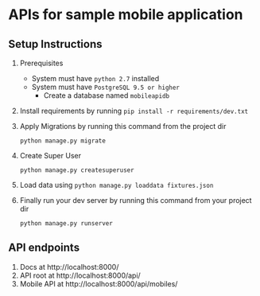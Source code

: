 # APIs for sample mobile application

## Setup Instructions ##

1. Prerequisites
    * System must have `python 2.7` installed
    * System must have `PostgreSQL 9.5 or higher`
        * Create a database named `mobileapidb`

2. Install requirements by running `pip install -r requirements/dev.txt`

3. Apply Migrations by running this command from the project dir

      `python manage.py migrate`

4. Create Super User

    `python manage.py createsuperuser`

6. Load data using `python manage.py loaddata fixtures.json`

5. Finally run your dev server by running this command from your project dir

    `python manage.py runserver`

## API endpoints ##

1. Docs at http://localhost:8000/
2. API root at http://localhost:8000/api/
3. Mobile API at http://localhost:8000/api/mobiles/
